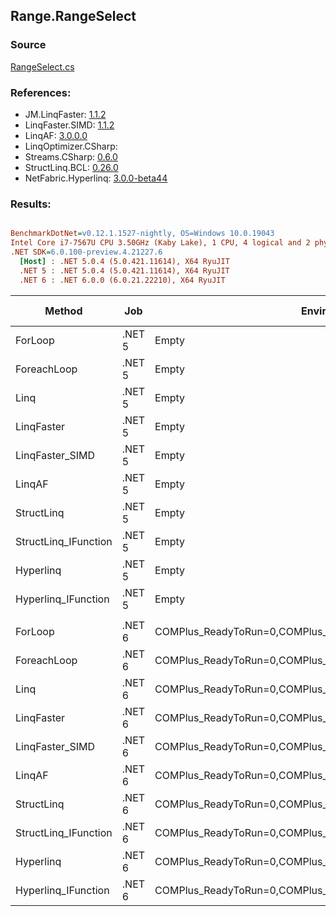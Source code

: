 ﻿## Range.RangeSelect

### Source
[RangeSelect.cs](../LinqBenchmarks/Range/RangeSelect.cs)

### References:
- JM.LinqFaster: [1.1.2](https://www.nuget.org/packages/JM.LinqFaster/1.1.2)
- LinqFaster.SIMD: [1.1.2](https://www.nuget.org/packages/LinqFaster.SIMD/1.0.3)
- LinqAF: [3.0.0.0](https://www.nuget.org/packages/LinqAF/3.0.0.0)
- LinqOptimizer.CSharp: [](https://www.nuget.org/packages/LinqOptimizer.CSharp/)
- Streams.CSharp: [0.6.0](https://www.nuget.org/packages/Streams.CSharp/0.6.0)
- StructLinq.BCL: [0.26.0](https://www.nuget.org/packages/StructLinq/0.26.0)
- NetFabric.Hyperlinq: [3.0.0-beta44](https://www.nuget.org/packages/NetFabric.Hyperlinq/3.0.0-beta44)

### Results:
``` ini

BenchmarkDotNet=v0.12.1.1527-nightly, OS=Windows 10.0.19043
Intel Core i7-7567U CPU 3.50GHz (Kaby Lake), 1 CPU, 4 logical and 2 physical cores
.NET SDK=6.0.100-preview.4.21227.6
  [Host] : .NET 5.0.4 (5.0.421.11614), X64 RyuJIT
  .NET 5 : .NET 5.0.4 (5.0.421.11614), X64 RyuJIT
  .NET 6 : .NET 6.0.0 (6.0.21.22210), X64 RyuJIT


```
|               Method |    Job |                                                   EnvironmentVariables |  Runtime | Start | Count |      Mean |    Error |   StdDev |    Median | Ratio | RatioSD |  Gen 0 | Gen 1 | Gen 2 | Allocated |
|--------------------- |------- |----------------------------------------------------------------------- |--------- |------ |------ |----------:|---------:|---------:|----------:|------:|--------:|-------:|------:|------:|----------:|
|              ForLoop | .NET 5 |                                                                  Empty | .NET 5.0 |     0 |   100 |  44.11 ns | 0.131 ns | 0.116 ns |  44.13 ns |  1.00 |    0.00 |      - |     - |     - |         - |
|          ForeachLoop | .NET 5 |                                                                  Empty | .NET 5.0 |     0 |   100 | 512.38 ns | 3.153 ns | 2.949 ns | 511.62 ns | 11.62 |    0.07 | 0.0267 |     - |     - |      56 B |
|                 Linq | .NET 5 |                                                                  Empty | .NET 5.0 |     0 |   100 | 636.52 ns | 1.501 ns | 1.254 ns | 636.19 ns | 14.43 |    0.05 | 0.0420 |     - |     - |      88 B |
|           LinqFaster | .NET 5 |                                                                  Empty | .NET 5.0 |     0 |   100 | 342.70 ns | 1.980 ns | 1.755 ns | 342.82 ns |  7.77 |    0.04 | 0.4053 |     - |     - |     848 B |
|      LinqFaster_SIMD | .NET 5 |                                                                  Empty | .NET 5.0 |     0 |   100 | 170.37 ns | 3.440 ns | 8.175 ns | 165.73 ns |  3.88 |    0.17 | 0.4053 |     - |     - |     848 B |
|               LinqAF | .NET 5 |                                                                  Empty | .NET 5.0 |     0 |   100 | 454.66 ns | 0.592 ns | 0.525 ns | 454.64 ns | 10.31 |    0.03 |      - |     - |     - |         - |
|           StructLinq | .NET 5 |                                                                  Empty | .NET 5.0 |     0 |   100 | 210.70 ns | 1.005 ns | 0.891 ns | 210.66 ns |  4.78 |    0.03 | 0.0114 |     - |     - |      24 B |
| StructLinq_IFunction | .NET 5 |                                                                  Empty | .NET 5.0 |     0 |   100 | 166.43 ns | 0.449 ns | 0.420 ns | 166.49 ns |  3.77 |    0.01 |      - |     - |     - |         - |
|            Hyperlinq | .NET 5 |                                                                  Empty | .NET 5.0 |     0 |   100 | 185.58 ns | 0.438 ns | 0.389 ns | 185.56 ns |  4.21 |    0.02 |      - |     - |     - |         - |
|  Hyperlinq_IFunction | .NET 5 |                                                                  Empty | .NET 5.0 |     0 |   100 | 171.47 ns | 0.303 ns | 0.269 ns | 171.53 ns |  3.89 |    0.01 |      - |     - |     - |         - |
|                      |        |                                                                        |          |       |       |           |          |          |           |       |         |        |       |       |           |
|              ForLoop | .NET 6 | COMPlus_ReadyToRun=0,COMPlus_TC_QuickJitForLoops=1,COMPlus_TieredPGO=1 | .NET 6.0 |     0 |   100 |  45.65 ns | 0.144 ns | 0.112 ns |  45.61 ns |  1.00 |    0.00 |      - |     - |     - |         - |
|          ForeachLoop | .NET 6 | COMPlus_ReadyToRun=0,COMPlus_TC_QuickJitForLoops=1,COMPlus_TieredPGO=1 | .NET 6.0 |     0 |   100 | 346.89 ns | 2.990 ns | 2.651 ns | 346.09 ns |  7.60 |    0.05 | 0.0267 |     - |     - |      56 B |
|                 Linq | .NET 6 | COMPlus_ReadyToRun=0,COMPlus_TC_QuickJitForLoops=1,COMPlus_TieredPGO=1 | .NET 6.0 |     0 |   100 | 469.74 ns | 2.088 ns | 1.851 ns | 469.14 ns | 10.29 |    0.04 | 0.0420 |     - |     - |      88 B |
|           LinqFaster | .NET 6 | COMPlus_ReadyToRun=0,COMPlus_TC_QuickJitForLoops=1,COMPlus_TieredPGO=1 | .NET 6.0 |     0 |   100 | 317.56 ns | 3.838 ns | 3.402 ns | 316.83 ns |  6.95 |    0.08 | 0.4053 |     - |     - |     848 B |
|      LinqFaster_SIMD | .NET 6 | COMPlus_ReadyToRun=0,COMPlus_TC_QuickJitForLoops=1,COMPlus_TieredPGO=1 | .NET 6.0 |     0 |   100 | 165.32 ns | 1.621 ns | 1.266 ns | 165.31 ns |  3.62 |    0.03 | 0.4053 |     - |     - |     848 B |
|               LinqAF | .NET 6 | COMPlus_ReadyToRun=0,COMPlus_TC_QuickJitForLoops=1,COMPlus_TieredPGO=1 | .NET 6.0 |     0 |   100 | 525.92 ns | 3.969 ns | 3.518 ns | 524.83 ns | 11.53 |    0.09 |      - |     - |     - |         - |
|           StructLinq | .NET 6 | COMPlus_ReadyToRun=0,COMPlus_TC_QuickJitForLoops=1,COMPlus_TieredPGO=1 | .NET 6.0 |     0 |   100 | 228.02 ns | 1.804 ns | 1.688 ns | 226.91 ns |  5.00 |    0.03 | 0.0114 |     - |     - |      24 B |
| StructLinq_IFunction | .NET 6 | COMPlus_ReadyToRun=0,COMPlus_TC_QuickJitForLoops=1,COMPlus_TieredPGO=1 | .NET 6.0 |     0 |   100 | 165.59 ns | 0.347 ns | 0.325 ns | 165.49 ns |  3.63 |    0.01 |      - |     - |     - |         - |
|            Hyperlinq | .NET 6 | COMPlus_ReadyToRun=0,COMPlus_TC_QuickJitForLoops=1,COMPlus_TieredPGO=1 | .NET 6.0 |     0 |   100 | 210.51 ns | 1.984 ns | 1.759 ns | 210.78 ns |  4.62 |    0.03 |      - |     - |     - |         - |
|  Hyperlinq_IFunction | .NET 6 | COMPlus_ReadyToRun=0,COMPlus_TC_QuickJitForLoops=1,COMPlus_TieredPGO=1 | .NET 6.0 |     0 |   100 | 170.27 ns | 0.252 ns | 0.224 ns | 170.24 ns |  3.73 |    0.01 |      - |     - |     - |         - |
